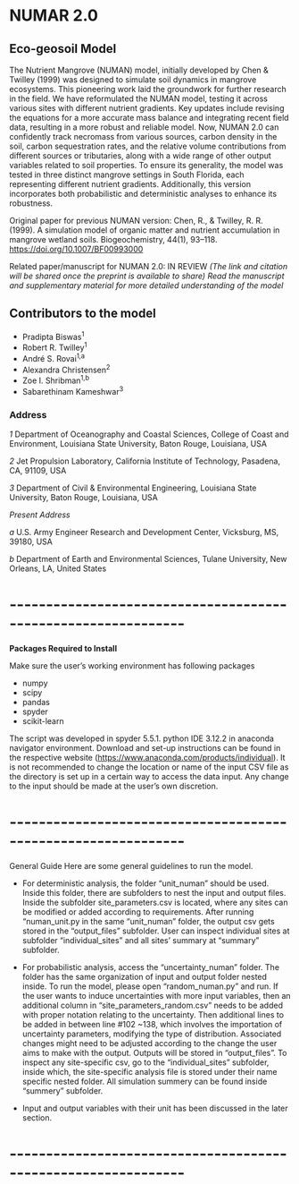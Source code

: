 # NUMAR 2.0
## Eco-geosoil Model 
The Nutrient Mangrove (NUMAN) model, initially developed by Chen & Twilley (1999) was designed to simulate soil dynamics in mangrove ecosystems. This pioneering work laid the groundwork for further research in the field. We have reformulated the NUMAN model, testing it across various sites with different nutrient gradients. Key updates include revising the equations for a more accurate mass balance and integrating recent field data, resulting in a more robust and reliable model. Now, NUMAN 2.0 can confidently track necromass from various sources, carbon density in the soil, carbon sequestration rates, and the relative volume contributions from different sources or tributaries, along with a wide range of other output variables related to soil properties. To ensure its generality, the model was tested in three distinct mangrove settings in South Florida, each representing different nutrient gradients. Additionally, this version incorporates both probabilistic and deterministic analyses to enhance its robustness.

Original paper for previous NUMAN version: Chen, R., & Twilley, R. R. (1999). A simulation model of organic matter and nutrient accumulation in mangrove wetland soils. Biogeochemistry, 44(1), 93–118. https://doi.org/10.1007/BF00993000

Related paper/manuscript for NUMAN 2.0: IN REVIEW *(The link and citation will be shared once the preprint is available to share)*
*Read the manuscript and supplementary material for more detailed understanding of the model*

## Contributors to the model
- Pradipta Biswas<sup>1
- Robert R. Twilley<sup>1
- André S. Rovai<sup>1,a
- Alexandra Christensen<sup>2
- Zoe I. Shribman<sup>1,b
- Sabarethinam Kameshwar<sup>3

### Address
*1* Department of Oceanography and Coastal Sciences, College of Coast and Environment, Louisiana State University, Baton Rouge, Louisiana, USA

*2* Jet Propulsion Laboratory, California Institute of Technology, Pasadena, CA, 91109, USA

*3* Department of Civil & Environmental Engineering, Louisiana State University, Baton Rouge, Louisiana, USA

*Present Address*

*a* U.S. Army Engineer Research and Development Center, Vicksburg, MS, 39180, USA

*b* Department of Earth and Environmental Sciences, Tulane University, New Orleans, LA, United States

# --------------------------------------------------------------
**Packages Required to Install**

Make sure the user’s working environment has following packages 
- numpy
- scipy
- pandas
- spyder
- scikit-learn


The script was developed in spyder 5.5.1. python IDE 3.12.2 in anaconda navigator environment. Download and set-up instructions can be found in the respective website (https://www.anaconda.com/products/individual). It is not recommended to change the location or name of the input CSV file as the directory is set up in a certain way to access the data input. Any change to the input should be made at the user’s own discretion. 

# --------------------------------------------------------------
General Guide
Here are some general guidelines to run the model.  
* For deterministic analysis, the folder “unit_numan” should be used. Inside this folder, there are subfolders to nest the input and output files. Inside the subfolder site_parameters.csv is located, where any sites can be modified or added according to requirements. After running “numan_unit.py in the same “unit_numan” folder, the output csv gets stored in the “output_files” subfolder. User can inspect individual sites at subfolder “individual_sites” and all sites’ summary at “summary” subfolder. 

* For probabilistic analysis, access the “uncertainty_numan” folder. The folder has the same organization of input and output folder nested inside. To run the model, please open “random_numan.py” and run. If the user wants to induce uncertainties with more input variables, then an additional column in “site_parameters_random.csv” needs to be added with proper notation relating to the uncertainty. Then additional lines to be added in between line #102 ~138, which involves the importation of uncertainty parameters, modifying the type of distribution. Associated changes might need to be adjusted according to the change the user aims to make with the output. Outputs will be stored in “output_files”. To inspect any site-specific csv, go to the “individual_sites” subfolder, inside which, the site-specific analysis file is stored under their name specific nested folder. All simulation summery can be found inside “summery” subfolder. 

* Input and output variables with their unit has been discussed in the later section.  
# --------------------------------------------------------------
